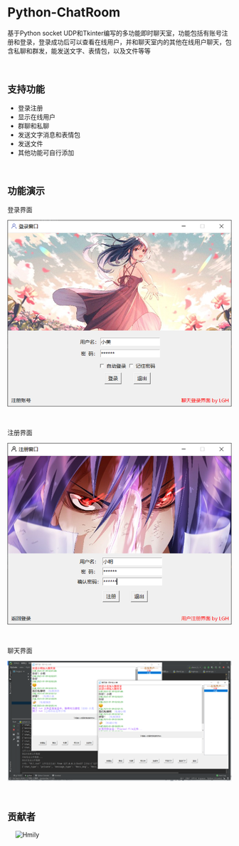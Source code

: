 # Python-ChatRoom
基于Python socket UDP和Tkinter编写的多功能即时聊天室，功能包括有账号注册和登录，登录成功后可以查看在线用户，并和聊天室内的其他在线用户聊天，包含私聊和群发，能发送文字、表情包，以及文件等等

&emsp;

## 支持功能 

-  登录注册
-  显示在线用户
-  群聊和私聊
-  发送文字消息和表情包
-  发送文件
-  其他功能可自行添加

&emsp;

## 功能演示

登录界面

![ScreenShot-login](https://github.com/ihmily/Python-ChatRoom/blob/main/Screenshots/Snipaste_2023-01-09_01-59-43.png)

&emsp;

注册界面

![ScreenShot-register](https://github.com/ihmily/Python-ChatRoom/blob/main/Screenshots/Snipaste_2023-01-09_02-01-05.png)

&emsp;

聊天界面

![ScreenShot-chat](https://github.com/ihmily/Python-ChatRoom/blob/main/Screenshots/Snipaste_2023-01-09_02-06-52.png)

&emsp;

## 贡献者

&ensp;&ensp; ![Hmily](https://github.com/ihmily.png?size=50)

